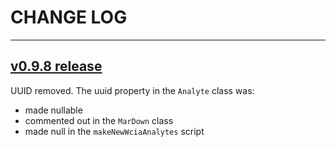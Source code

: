 # CHANGE LOG

----------------------------------------

## [v0.9.8 release](http://github.com/conflabs/wcia-analytes-tool)
UUID removed. The uuid property in the `Analyte` class was:  
* made nullable
* commented out in the `MarDown` class
* made null in the `makeNewWciaAnalytes` script
